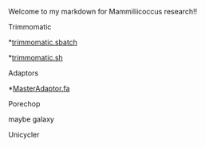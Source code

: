 Welcome to my markdown for Mammiliicoccus research!!


Trimmomatic

*[trimmomatic.sbatch](https://github.com/biol726314/MamiliicoccusResearch/blob/main/Scripts/trimmomatic.sbatch)

*[trimmomatic.sh](https://github.com/biol726314/MamiliicoccusResearch/blob/main/Scripts/trimmomatic.sh)


Adaptors

*[MasterAdaptor.fa](https://github.com/biol726314/MamiliicoccusResearch/blob/main/TrimmomaticAdapters/MasterAdaptor.fa)

Porechop

maybe galaxy


Unicycler
